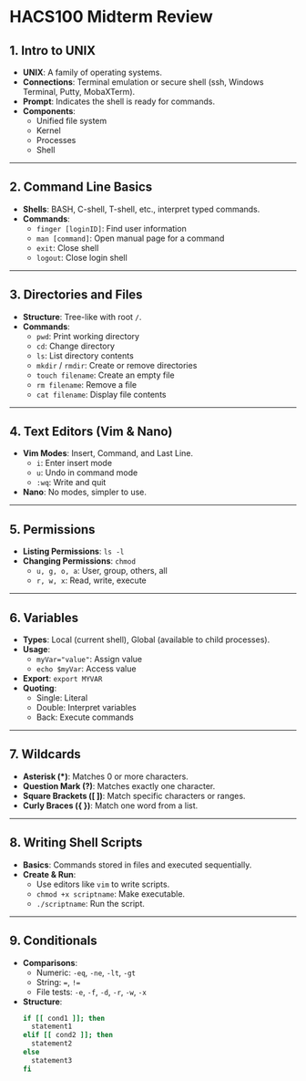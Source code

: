 # HACS100 Midterm Review

## 1. Intro to UNIX  
- **UNIX**: A family of operating systems.  
- **Connections**: Terminal emulation or secure shell (ssh, Windows Terminal, Putty, MobaXTerm).  
- **Prompt**: Indicates the shell is ready for commands.  
- **Components**:  
  - Unified file system  
  - Kernel  
  - Processes  
  - Shell  

---

## 2. Command Line Basics  
- **Shells**: BASH, C-shell, T-shell, etc., interpret typed commands.  
- **Commands**:  
  - `finger [loginID]`: Find user information  
  - `man [command]`: Open manual page for a command  
  - `exit`: Close shell  
  - `logout`: Close login shell  

---

## 3. Directories and Files  
- **Structure**: Tree-like with root `/`.  
- **Commands**:  
  - `pwd`: Print working directory  
  - `cd`: Change directory  
  - `ls`: List directory contents  
  - `mkdir` / `rmdir`: Create or remove directories  
  - `touch filename`: Create an empty file  
  - `rm filename`: Remove a file  
  - `cat filename`: Display file contents  

---

## 4. Text Editors (Vim & Nano)  
- **Vim Modes**: Insert, Command, and Last Line.  
  - `i`: Enter insert mode  
  - `u`: Undo in command mode  
  - `:wq`: Write and quit  
- **Nano**: No modes, simpler to use.  

---

## 5. Permissions  
- **Listing Permissions**: `ls -l`  
- **Changing Permissions**: `chmod`  
  - `u, g, o, a`: User, group, others, all  
  - `r, w, x`: Read, write, execute  

---

## 6. Variables  
- **Types**: Local (current shell), Global (available to child processes).  
- **Usage**:  
  - `myVar="value"`: Assign value  
  - `echo $myVar`: Access value  
- **Export**: `export MYVAR`  
- **Quoting**:  
  - Single: Literal  
  - Double: Interpret variables  
  - Back: Execute commands  

---

## 7. Wildcards  
- **Asterisk (*)**: Matches 0 or more characters.  
- **Question Mark (?)**: Matches exactly one character.  
- **Square Brackets ([ ])**: Match specific characters or ranges.  
- **Curly Braces ({ })**: Match one word from a list.  

---

## 8. Writing Shell Scripts  
- **Basics**: Commands stored in files and executed sequentially.  
- **Create & Run**:  
  - Use editors like `vim` to write scripts.  
  - `chmod +x scriptname`: Make executable.  
  - `./scriptname`: Run the script.  

---

## 9. Conditionals  
- **Comparisons**:  
  - Numeric: `-eq`, `-ne`, `-lt`, `-gt`  
  - String: `=`, `!=`  
  - File tests: `-e`, `-f`, `-d`, `-r`, `-w`, `-x`  
- **Structure**:  
  ```bash
  if [[ cond1 ]]; then
    statement1
  elif [[ cond2 ]]; then
    statement2
  else
    statement3
  fi

